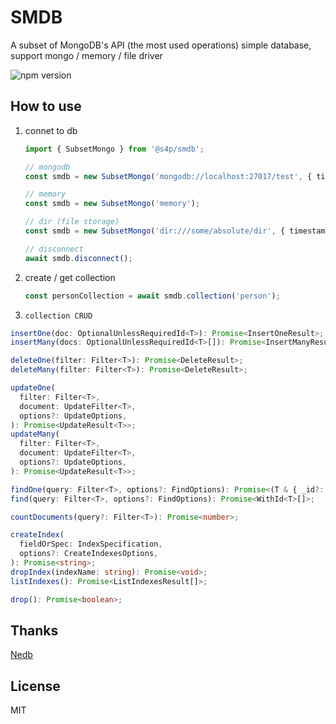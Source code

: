# SMDB

A subset of MongoDB's API (the most used operations) simple database, support mongo / memory / file driver

![npm version](https://img.shields.io/npm/v/@s4p/smdb)

## How to use

1. connet to db

   ```ts
   import { SubsetMongo } from '@s4p/smdb';

   // mongodb
   const smdb = new SubsetMongo('mongodb://localhost:27017/test', { timestamp: true });

   // memory
   const smdb = new SubsetMongo('memory');

   // dir (file storage)
   const smdb = new SubsetMongo('dir:///some/absolute/dir', { timestamp: true });

   // disconnect
   await smdb.disconnect();
   ```

2. create / get collection

   ```ts
   const personCollection = await smdb.collection('person');
   ```

3. `collection CRUD`

```ts
insertOne(doc: OptionalUnlessRequiredId<T>): Promise<InsertOneResult>;
insertMany(docs: OptionalUnlessRequiredId<T>[]): Promise<InsertManyResult>;

deleteOne(filter: Filter<T>): Promise<DeleteResult>;
deleteMany(filter: Filter<T>): Promise<DeleteResult>;

updateOne(
  filter: Filter<T>,
  document: UpdateFilter<T>,
  options?: UpdateOptions,
): Promise<UpdateResult<T>>;
updateMany(
  filter: Filter<T>,
  document: UpdateFilter<T>,
  options?: UpdateOptions,
): Promise<UpdateResult<T>>;

findOne(query: Filter<T>, options?: FindOptions): Promise<(T & { _id?: any }) | null>;
find(query: Filter<T>, options?: FindOptions): Promise<WithId<T>[]>;

countDocuments(query?: Filter<T>): Promise<number>;

createIndex(
  fieldOrSpec: IndexSpecification,
  options?: CreateIndexesOptions,
): Promise<string>;
dropIndex(indexName: string): Promise<void>;
listIndexes(): Promise<ListIndexesResult[]>;

drop(): Promise<boolean>;
```

## Thanks

[Nedb](https://github.com/seald/nedb)

## License

MIT
